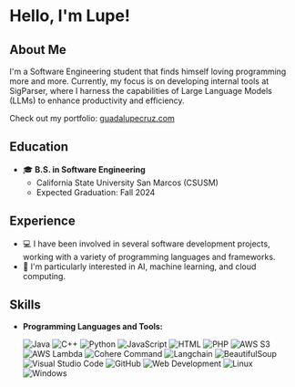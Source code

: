 # Hello, I'm Lupe! 

## About Me

I'm a Software Engineering student that finds himself loving programming more and more. Currently, my focus is on developing internal tools at SigParser, where I harness the capabilities of Large Language Models (LLMs) to enhance productivity and efficiency.

Check out my portfolio: <a href="https://guadalupecruz.com/" target="_blank">guadalupecruz.com</a>
 
## Education

- 🎓 **B.S. in Software Engineering**
  - California State University San Marcos (CSUSM)
  - Expected Graduation: Fall 2024

## Experience

- 💻 I have been involved in several software development projects, working with a variety of programming languages and frameworks.
- 🤖 I'm particularly interested in AI, machine learning, and cloud computing.

## Skills

- **Programming Languages and Tools:**

  ![Java](https://img.shields.io/badge/Code-Java-2bbc8a)
  ![C++](https://img.shields.io/badge/Code-C++-2bbc8a)
  ![Python](https://img.shields.io/badge/Code-Python-2bbc8a)
  ![JavaScript](https://img.shields.io/badge/Code-JavaScript-2bbc8a)
  ![HTML](https://img.shields.io/badge/Code-HTML5-2bbc8a)
  ![PHP](https://img.shields.io/badge/Code-PHP-2bbc8a)
  ![AWS S3](https://img.shields.io/badge/AWS-S3-2bbc8a)
  ![AWS Lambda](https://img.shields.io/badge/AWS-Lambda-2bbc8a)
  ![Cohere Command](https://img.shields.io/badge/Tools-Cohere_Command-2bbc8a)
  ![Langchain](https://img.shields.io/badge/Tools-Langchain-2bbc8a)
  ![BeautifulSoup](https://img.shields.io/badge/Code-BeautifulSoup-2bbc8a)
  ![Visual Studio Code](https://img.shields.io/badge/Editor-Visual_Studio_Code-2bbc8a)
  ![GitHub](https://img.shields.io/badge/Tools-GitHub-2bbc8a)
  ![Web Development](https://img.shields.io/badge/Platform-Web-2bbc8a)
  ![Linux](https://img.shields.io/badge/OS-Linux-2bbc8a)
  ![Windows](https://img.shields.io/badge/OS-Windows-2bbc8a)
 
